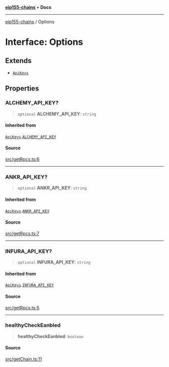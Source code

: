 [**eip155-chains**](../README.md) • **Docs**

***

[eip155-chains](../globals.md) / Options

# Interface: Options

## Extends

- [`ApiKeys`](ApiKeys.md)

## Properties

### ALCHEMY\_API\_KEY?

> `optional` **ALCHEMY\_API\_KEY**: `string`

#### Inherited from

[`ApiKeys`](ApiKeys.md).[`ALCHEMY_API_KEY`](ApiKeys.md#alchemy_api_key)

#### Source

[src/getRpcs.ts:6](https://github.com/ivanzzeth/eip155-chains/blob/6f2a5a19a2b6abc8eaaee80a1a2df751ae58747a/src/getRpcs.ts#L6)

***

### ANKR\_API\_KEY?

> `optional` **ANKR\_API\_KEY**: `string`

#### Inherited from

[`ApiKeys`](ApiKeys.md).[`ANKR_API_KEY`](ApiKeys.md#ankr_api_key)

#### Source

[src/getRpcs.ts:7](https://github.com/ivanzzeth/eip155-chains/blob/6f2a5a19a2b6abc8eaaee80a1a2df751ae58747a/src/getRpcs.ts#L7)

***

### INFURA\_API\_KEY?

> `optional` **INFURA\_API\_KEY**: `string`

#### Inherited from

[`ApiKeys`](ApiKeys.md).[`INFURA_API_KEY`](ApiKeys.md#infura_api_key)

#### Source

[src/getRpcs.ts:5](https://github.com/ivanzzeth/eip155-chains/blob/6f2a5a19a2b6abc8eaaee80a1a2df751ae58747a/src/getRpcs.ts#L5)

***

### healthyCheckEanbled

> **healthyCheckEanbled**: `boolean`

#### Source

[src/getChain.ts:11](https://github.com/ivanzzeth/eip155-chains/blob/6f2a5a19a2b6abc8eaaee80a1a2df751ae58747a/src/getChain.ts#L11)
